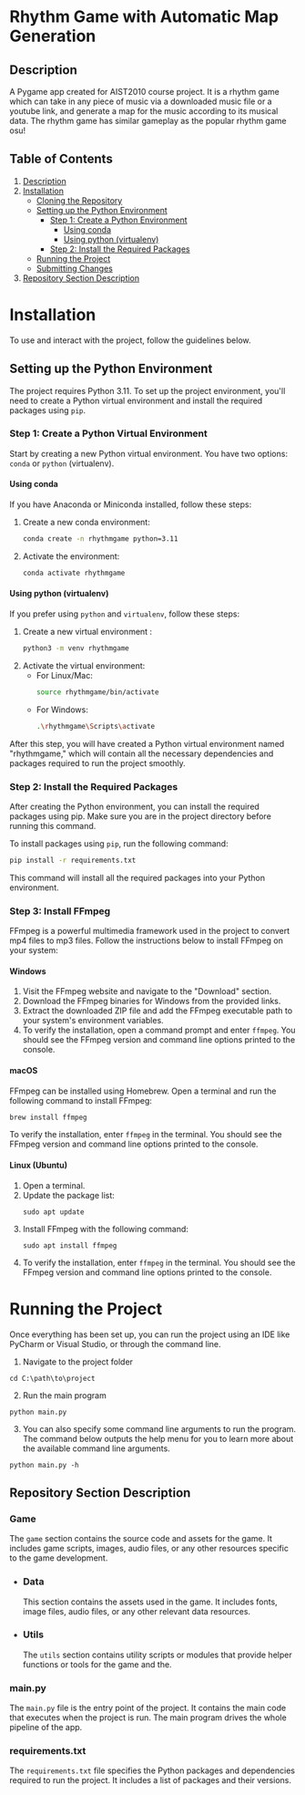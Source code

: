 # Rhythm Game with Automatic Map Generation

## Description
A Pygame app created for AIST2010 course project. It is a rhythm game which can take in any piece of music via a
downloaded music file or a youtube link, and generate a map for the music according to its musical data. The rhythm game
has similar gameplay as the popular rhythm game osu!

## Table of Contents

1. [Description](#description)
2. [Installation](#installation)
   - [Cloning the Repository](#cloning-the-repository)
   - [Setting up the Python Environment](#setting-up-the-python-environment)
     - [Step 1: Create a Python Environment](#step-1-create-a-python-environment)
       - [Using conda](#using-conda)
       - [Using python (virtualenv)](#using-python-virtualenv)
     - [Step 2: Install the Required Packages](#step-2-install-the-required-packages)
   - [Running the Project](#running-the-project)
   - [Submitting Changes](#submitting-changes)
3. [Repository Section Description](#repository-section-description)


# Installation
To use and interact with the project, follow the guidelines below.

## Setting up the Python Environment
The project requires Python 3.11. To set up the project environment, you'll need to create a Python 
virtual environment and install the required packages using `pip`.

### Step 1: Create a Python Virtual Environment
Start by creating a new Python virtual environment. You have two options: `conda` or `python` (virtualenv).

#### Using conda
If you have Anaconda or Miniconda installed, follow these steps:

1. Create a new conda environment:
   ````bash
   conda create -n rhythmgame python=3.11

2. Activate the environment:
   ````bash
   conda activate rhythmgame

#### Using python (virtualenv)
If you prefer using `python` and `virtualenv`, follow these steps:

1. Create a new virtual environment :
   ````bash
   python3 -m venv rhythmgame

2. Activate the virtual environment:
   - For Linux/Mac:
     ````bash
     source rhythmgame/bin/activate

   - For Windows:
     ````bash
     .\rhythmgame\Scripts\activate

After this step, you will have created a Python virtual environment named "rhythmgame," 
which will contain all the necessary dependencies and packages required to run the project smoothly.

### Step 2: Install the Required Packages
After creating the Python environment, you can install the required packages using pip.
Make sure you are in the project directory before running this command.

To install packages using `pip`, run the following command:
```bash
pip install -r requirements.txt
```
This command will install all the required packages into your Python environment.

### Step 3: Install FFmpeg
FFmpeg is a powerful multimedia framework used in the project to convert mp4 files to mp3 files. Follow the instructions below to install FFmpeg on your system:

#### Windows
1. Visit the FFmpeg website and navigate to the "Download" section.
2. Download the FFmpeg binaries for Windows from the provided links.
3. Extract the downloaded ZIP file and add the FFmpeg executable path to your system's environment variables.
4. To verify the installation, open a command prompt and enter `ffmpeg`. You should see the FFmpeg version and command line options printed to the console.

#### macOS
FFmpeg can be installed using Homebrew. Open a terminal and run the following command to install FFmpeg:

```bash
brew install ffmpeg
```

To verify the installation, enter `ffmpeg` in the terminal. You should see the FFmpeg version and command line options printed to the console.

#### Linux (Ubuntu)
1. Open a terminal.
2. Update the package list:
   ````shell
   sudo apt update
3. Install FFmpeg with the following command:
   ````shell
   sudo apt install ffmpeg
4. To verify the installation, enter `ffmpeg` in the terminal. You should see the FFmpeg version and command line options printed to the console.

# Running the Project
Once everything has been set up, you can run the project using an IDE like PyCharm or Visual Studio, or through the command line.

1. Navigate to the project folder
```commandline
cd C:\path\to\project
```

2. Run the main program
```commandline
python main.py
```

3. You can also specify some command line arguments to run the program. 
The command below outputs the help menu for you to learn more about the available command line arguments.
```commandline
python main.py -h
```

## Repository Section Description

### Game
The `game` section contains the source code and assets for the game. It includes game scripts, images, audio files, or any other resources specific to the game development.

- ### Data
  This section contains the assets used in the game. It includes fonts, image files, audio files, or any other relevant data resources.

- ### Utils
    The `utils` section contains utility scripts or modules that provide helper functions or tools for the game and the.

### main.py
The `main.py` file is the entry point of the project. It contains the main code that executes when the project is run. The main program drives the whole pipeline of the app.

### requirements.txt
The `requirements.txt` file specifies the Python packages and dependencies required to run the project. It includes a list of packages and their versions.